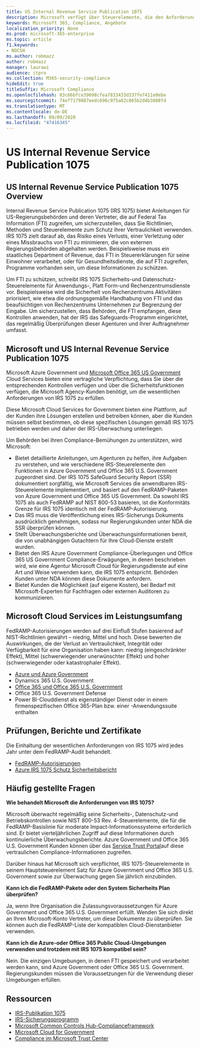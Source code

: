 ```yaml
---
title: US Internal Revenue Service Publication 1075
description: Microsoft verfügt über Steuerelemente, die den Anforderungen der US Internal Revenue Service Publication 1075 entsprechen.
keywords: Microsoft 365, Compliance, Angebote
localization_priority: None
ms.prod: microsoft-365-enterprise
ms.topic: article
f1.keywords:
- NOCSH
ms.author: robmazz
author: robmazz
manager: laurawi
audience: itpro
ms.collection: M365-security-compliance
hideEdit: true
titleSuffix: Microsoft Compliance
ms.openlocfilehash: 83c66bfce39698cfea7833433d337fe7411e0ebe
ms.sourcegitcommit: 74ef7179887eedc696c975a82c865b2d4b3808fd
ms.translationtype: MT
ms.contentlocale: de-DE
ms.lasthandoff: 09/09/2020
ms.locfileid: "47416345"
---
```

# <a name="us-internal-revenue-service-publication-1075"></a>US Internal Revenue Service Publication 1075

## <a name="us-internal-revenue-service-publication-1075-overview"></a>US Internal Revenue Service Publication 1075 Overview

Internal Revenue Service Publication 1075 (IRS 1075) bietet Anleitungen für US-Regierungsbehörden und deren Vertreter, die auf Federal Tax Information (FTI) zugreifen, um sicherzustellen, dass Sie Richtlinien, Methoden und Steuerelemente zum Schutz ihrer Vertraulichkeit verwenden. IRS 1075 zielt darauf ab, das Risiko eines Verlusts, einer Verletzung oder eines Missbrauchs von FTI zu minimieren, die von externen Regierungsbehörden abgehalten werden. Beispielsweise muss ein staatliches Department of Revenue, das FTI in Steuererklärungen für seine Einwohner verarbeitet, oder für Gesundheitsdienste, die auf FTI zugreifen, Programme vorhanden sein, um diese Informationen zu schützen.  
  
Um FTI zu schützen, schreibt IRS 1075 Sicherheits-und Datenschutz-Steuerelemente für Anwendungs-, Platt Form-und Rechenzentrumsdienste vor. Beispielsweise wird die Sicherheit von Rechenzentrums Aktivitäten priorisiert, wie etwa die ordnungsgemäße Handhabung von FTI und das beaufsichtigen von Rechenzentrums Unternehmen zur Begrenzung der Eingabe. Um sicherzustellen, dass Behörden, die FTI empfangen, diese Kontrollen anwenden, hat der IRS das Safeguards-Programm eingerichtet, das regelmäßig Überprüfungen dieser Agenturen und ihrer Auftragnehmer umfasst.

## <a name="microsoft-and-us-internal-revenue-service-publication-1075"></a>Microsoft und US Internal Revenue Service Publication 1075

Microsoft Azure Government und [Microsoft Office 365 US Government](https://products.office.com/government/office-365-web-services-for-government) Cloud Services bieten eine vertragliche Verpflichtung, dass Sie über die entsprechenden Kontrollen verfügen und über die Sicherheitsfunktionen verfügen, die Microsoft Agency-Kunden benötigt, um die wesentlichen Anforderungen von IRS 1075 zu erfüllen.  
  
Diese Microsoft Cloud Services for Government bieten eine Plattform, auf der Kunden ihre Lösungen erstellen und betreiben können, aber die Kunden müssen selbst bestimmen, ob diese spezifischen Lösungen gemäß IRS 1075 betrieben werden und daher der IRS-Überwachung unterliegen.  
  
Um Behörden bei ihren Compliance-Bemühungen zu unterstützen, wird Microsoft:

- Bietet detaillierte Anleitungen, um Agenturen zu helfen, ihre Aufgaben zu verstehen, und wie verschiedene IRS-Steuerelemente den Funktionen in Azure Government und Office 365 U.S. Government zugeordnet sind. Der IRS 1075 SafeGuard Security Report (SSR) dokumentiert sorgfältig, wie Microsoft Services die anwendbaren IRS-Steuerelemente implementiert, und basiert auf den FedRAMP-Paketen von Azure Government und Office 365 US Government. Da sowohl IRS 1075 als auch FedRAMP auf NIST 800-53 basieren, ist die Konformitäts Grenze für IRS 1075 identisch mit der FedRAMP-Autorisierung.
- Das IRS muss die Veröffentlichung eines IRS-Sicherungs Dokuments ausdrücklich genehmigen, sodass nur Regierungskunden unter NDA die SSR überprüfen können.
- Stellt Überwachungsberichte und Überwachungsinformationen bereit, die von unabhängigen Gutachtern für Ihre Cloud-Dienste erstellt wurden.
- Bietet den IRS Azure Government Compliance-Überlegungen und Office 365 US Government Compliance-Erwägungen, in denen beschrieben wird, wie eine Agentur Microsoft Cloud für Regierungsdienste auf eine Art und Weise verwenden kann, die IRS 1075 entspricht. Behörden Kunden unter NDA können diese Dokumente anfordern.
- Bietet Kunden die Möglichkeit (auf eigene Kosten), bei Bedarf mit Microsoft-Experten für Fachfragen oder externen Auditoren zu kommunizieren.

## <a name="microsoft-in-scope-cloud-services"></a>Microsoft Cloud Services im Leistungsumfang

FedRAMP-Autorisierungen werden auf drei Einfluß Stufen basierend auf NIST-Richtlinien gewährt – niedrig, Mittel und hoch. Diese bewerten die Auswirkungen, die der Verlust an Vertraulichkeit, Integrität oder Verfügbarkeit für eine Organisation haben kann: niedrig (eingeschränkter Effekt), Mittel (schwerwiegender unerwünschter Effekt) und hoher (schwerwiegender oder katastrophaler Effekt).

- [Azure und Azure Government](https://azure.microsoft.com/global-infrastructure/government/)
- Dynamics 365 U.S. Government
- [Office 365 und Office 365 U.S. Government](https://go.microsoft.com/fwlink/p/?LinkID=2077751)
- Office 365 U.S. Government Defense
- Power BI-Clouddienst als eigenständiger Dienst oder in einem firmenspezifischen Office 365-Plan bzw. einer -Anwendungssuite enthalten

## <a name="audits-reports-and-certificates"></a>Prüfungen, Berichte und Zertifikate

Die Einhaltung der wesentlichen Anforderungen von IRS 1075 wird jedes Jahr unter dem FedRAMP-Audit behandelt.

- [FedRAMP-Autorisierungen](https://marketplace.fedramp.gov/#/product/azure-government?sort=productName&productNameSearch=azure)
- [Azure IRS 1075 Schutz Sicherheitsbericht](https://aka.ms/AzureIRS1075SafeguardSecurityReport)

## <a name="frequently-asked-questions"></a>Häufig gestellte Fragen

**Wie behandelt Microsoft die Anforderungen von IRS 1075?**

Microsoft überwacht regelmäßig seine Sicherheits-, Datenschutz-und Betriebskontrollen sowie NIST 800-53 Rev. 4-Steuerelemente, die für die FedRAMP-Basislinie für moderate Impact-Informationssysteme erforderlich sind. Er bietet vierteljährlichen Zugriff auf diese Informationen durch kontinuierliche Überwachungsberichte. Azure Government und Office 365 U.S. Government Kunden können über das [Service Trust Portal](https://aka.ms/stphelp)auf diese vertraulichen Compliance-Informationen zugreifen.

Darüber hinaus hat Microsoft sich verpflichtet, IRS 1075-Steuerelemente in seinem Hauptsteuerelement Satz für Azure Government und Office 365 U.S. Government sowie zur Überwachung gegen Sie jährlich einzubinden.

**Kann ich die FedRAMP-Pakete oder den System Sicherheits Plan überprüfen?**

Ja, wenn Ihre Organisation die Zulassungsvoraussetzungen für Azure Government und Office 365 U.S. Government erfüllt. Wenden Sie sich direkt an Ihren Microsoft-Konto Vertreter, um diese Dokumente zu überprüfen. Sie können auch die FedRAMP-Liste der kompatiblen Cloud-Dienstanbieter verwenden.

**Kann ich die Azure-oder Office 365 Public Cloud-Umgebungen verwenden und trotzdem mit IRS 1075 kompatibel sein?**

Nein. Die einzigen Umgebungen, in denen FTI gespeichert und verarbeitet werden kann, sind Azure Government oder Office 365 U.S. Government. Regierungskunden müssen die Voraussetzungen für die Verwendung dieser Umgebungen erfüllen.

## <a name="resources"></a>Ressourcen

- [IRS-Publikation 1075](https://www.irs.gov/pub/irs-pdf/p1075.pdf)
- [IRS-Sicherungsprogramm](https://www.irs.gov/uac/Safeguards-Program)
- [Microsoft Common Controls Hub-Complianceframework](https://www.microsoft.com/trust-center/compliance/compliance-overview)
- [Microsoft Cloud for Government](https://enterprise.microsoft.com/industries/government/start-your-microsoft-cloud-for-government-trial-today)
- [Compliance im Microsoft Trust Center](https://www.microsoft.com/trust-center/compliance/compliance-overview)
